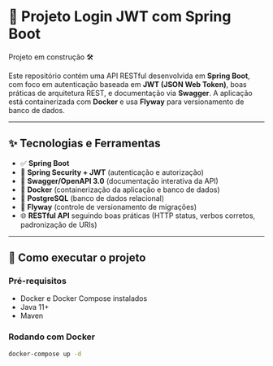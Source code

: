 # 🔐 Projeto Login JWT com Spring Boot

Projeto em construção 🛠️

Este repositório contém uma API RESTful desenvolvida em **Spring Boot**, com foco em autenticação baseada em **JWT (JSON Web Token)**, boas práticas de arquitetura REST, e documentação via **Swagger**. A aplicação está containerizada com **Docker** e usa **Flyway** para versionamento de banco de dados.

---

## ✨ Tecnologias e Ferramentas

- ✅ **Spring Boot**
- 🔐 **Spring Security + JWT** (autenticação e autorização)
- 📄 **Swagger/OpenAPI 3.0** (documentação interativa da API)
- 🐳 **Docker** (containerização da aplicação e banco de dados)
- 🐘 **PostgreSQL** (banco de dados relacional)
- 🛫 **Flyway** (controle de versionamento de migrações)
- 🌐 **RESTful API** seguindo boas práticas (HTTP status, verbos corretos, padronização de URIs)

---

## 🚀 Como executar o projeto

### Pré-requisitos

- Docker e Docker Compose instalados
- Java 11+
- Maven

### Rodando com Docker

```bash
docker-compose up -d
